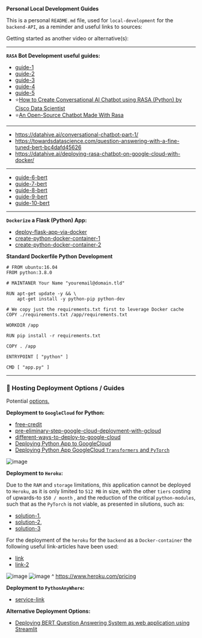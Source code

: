 **Personal Local Development Guides**

This is a personal `README.md` file, used for `local-development` for the `backend-API`, as a reminder and useful links to sources:

Getting started as another video or alternative(s):

---

**`RASA` Bot Development useful guides:**
- [guide-1](https://www.machinelearningplus.com/nlp/chatbot-with-rasa-and-spacy/)
- [guide-2](https://towardsdatascience.com/create-chatbot-using-rasa-part-1-67f68e89ddad)
- [guide-3](https://medium.com/co-learning-lounge/step-by-step-guide-to-install-rasa-x-in-windows-without-docker-85da8502bce)
- [guide-4](https://medium.com/analytics-vidhya/deploying-rasa-chatbot-on-heroku-using-docker-7199bf16c219)
- [guide-5](https://thepathforward.io/building-your-first-ai-chatbot/)
- ⭐[How to Create Conversational AI Chatbot using RASA (Python) by Cisco Data Scientist](https://www.youtube.com/watch?v=Nk9K4s8g9yQ)
- ⭐[An Open-Source Chatbot Made With Rasa](https://www.youtube.com/watch?v=sazsWmP2d3o)

---

- https://datahive.ai/conversational-chatbot-part-1/
- https://towardsdatascience.com/question-answering-with-a-fine-tuned-bert-bc4dafd45626
- https://datahive.ai/deploying-rasa-chatbot-on-google-cloud-with-docker/

---

- [guide-6-bert](https://github.com/allenai/scibert)
- [guide-7-bert](https://github.com/rsvp-ai/bertserini)
- [guide-8-bert](https://huggingface.co/models)
- [guide-9-bert](https://aclanthology.org/N19-4013/)
- [guide-10-bert](https://towardsdatascience.com/how-to-train-a-bert-model-from-scratch-72cfce554fc6)

---

**`Dockerize` a Flask (Python) App:**
- [deploy-flask-app-via-docker](https://runnable.com/docker/python/dockerize-your-flask-application)
- [create-python-docker-container-1](https://www.youtube.com/watch?v=bi0cKgmRuiA)
- [create-python-docker-container-2](https://www.docker.com/blog/containerized-python-development-part-1/)

**Standard Dockerfile Python Development**

```
# FROM ubuntu:16.04
FROM python:3.8.0

# MAINTANER Your Name "youremail@domain.tld"

RUN apt-get update -y && \
    apt-get install -y python-pip python-dev

# We copy just the requirements.txt first to leverage Docker cache
COPY ./requirements.txt /app/requirements.txt

WORKDIR /app

RUN pip install -r requirements.txt

COPY . /app

ENTRYPOINT [ "python" ]

CMD [ "app.py" ]
```

---

### 🚀 Hosting Deployment Options / Guides

Potential [options.](https://geekflare.com/python-hosting-platform/)

**Deployment to `GoogleCloud` for Python:**
- [free-credit](https://console.cloud.google.com/freetrial)
- [pre-eliminary-step-google-cloud-deployment-with-gcloud](https://cloud.google.com/sdk/docs/quickstart)
- [different-ways-to-deploy-to-google-cloud](https://www.youtube.com/watch?v=jh0fPT-AWwM)
- [Deploying Python App to GoogleCloud](https://cloud.google.com/run/docs/quickstarts/build-and-deploy/python)
- [Deploying Python App GoogleCloud `Transformers` and `PyTorch`](https://huggingface.co/blog/how-to-deploy-a-pipeline-to-google-clouds)

![image](https://user-images.githubusercontent.com/20924663/153281199-98fcf597-ff9c-46fa-bc92-22510d4d92e1.png)

**Deployment to `Heroku`:**

Due to the `RAM` and `storage` limitations, _this_ application cannot be deployed to `Heroku`, as it is only limited to `512 MB` in size, with the other `tiers` costing of upwards-to `$50 / month` , and the reduction of the critical `python-modules`, such that as the `PyTorch` is not viable, as presented in silutions, such as:
- [solution-1](https://discuss.pytorch.org/t/is-there-a-slimmed-down-pytorch-for-computation/78771/3),
- [solution-2](https://stackoverflow.com/questions/59122308/heroku-slug-size-too-large-after-installing-pytorch),
- [solution-3](https://medium.com/analytics-vidhya/deploying-bert-on-heroku-7df1d23f9c43)

For the deployment of the `heroku` for the `backend` as a `Docker-container` the following useful link-articles have been used:
- [link](https://devcenter.heroku.com/articles/build-docker-images-heroku-yml)
- [link-2](https://devcenter.heroku.com/articles/container-registry-and-runtime)

![image](https://user-images.githubusercontent.com/20924663/153280702-6465adca-c517-4d1b-b160-8eea2dd4839e.png)
![image](https://user-images.githubusercontent.com/20924663/153280738-ecf93a46-a17c-4a04-9805-32dea03e468c.png)
^ https://www.heroku.com/pricing

**Deployment to `PythonAnyWhere`:**
- [service-link](https://www.pythonanywhere.com/pricing/)

**Alternative Deployment Options:**
- [Deploying BERT Question Answering System as web application using Streamlit](https://www.youtube.com/watch?v=ki84YCluXBk)